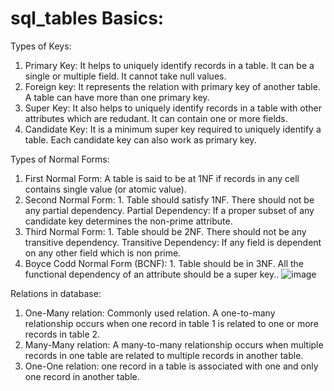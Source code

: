# sql_tables Basics:
Types of Keys:
1. Primary Key: It helps to uniquely identify records in a table. It can be a single or multiple field. It cannot take null values.
2. Foreign key: It represents the relation with primary key of another table. A table can have more than one primary key.
3. Super Key: It also helps to uniquely identify records in a table with other attributes which are redudant. It can contain one or more fields.
5. Candidate Key: It is a minimum super key required to uniquely identify a table. Each candidate key can also work as primary key.

Types of Normal Forms:
1. First Normal Form: A table is said to be at 1NF if records in any cell contains single value (or atomic value).
2. Second Normal Form: 1. Table should satisfy 1NF. There should not be any partial dependency.
   Partial Dependency: If a proper subset of any candidate key determines the non-prime attribute.
3. Third Normal Form: 1. Table should be 2NF. There should not be any transitive dependency.
   Transitive Dependency: If any field is dependent on any other field which is non prime.
4. Boyce Codd Normal Form (BCNF): 1. Table should be in 3NF. All the functional dependency of an attribute should be a super key.. ![image](https://user-images.githubusercontent.com/103972490/193458710-9c326744-cfc8-47d4-845d-1c7cd5c65822.png)
 
 
Relations in database:
1. One-Many relation: Commonly used relation. A one-to-many relationship occurs when one record in table 1 is related to one or more records in table 2.
2. Many-Many relation: A many-to-many relationship occurs when multiple records in one table are related to multiple records in another table.
3. One-One relation: one record in a table is associated with one and only one record in another table.
